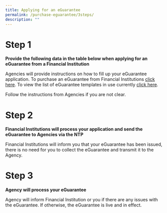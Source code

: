 ```yaml
---
title: Applying for an eGuarantee
permalink: /purchase-eguarantee/3steps/
description: ""
---
```

# Step 1
**Provide the following data in the table below when applying for an eGuarantee from a Financial Institution**

Agencies will provide instructions on how to fill up your eGuarantee application. To purchase an eGuarantee from Financial Institutions [click here](/financial-institutions/). To view the list of eGuarantee templates in use currently [click here](/templates/List-of-eGuarantee-templates/existing/).

Follow the instructions from Agencies if you are not clear.
# Step 2
**Financial Institutions will process your application and send the eGuarantee to Agencies via the NTP**

Financial Institutions will inform you that your eGuarantee has been issued, there is no need for you to collect the eGuarantee and transmit it to the Agency.

# Step 3
**Agency will process your eGuarantee**

Agency will inform Financial Institution or you if there are any issues with the eGuarantee. If otherwise, the eGuarantee is live and in effect.